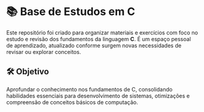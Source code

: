 # 📚 Base de Estudos em C  

Este repositório foi criado para organizar materiais e exercícios com foco no estudo e revisão dos fundamentos da linguagem **C**. É um espaço pessoal de aprendizado, atualizado conforme surgem novas necessidades de revisar ou explorar conceitos.  

## 🛠️ Objetivo  

Aprofundar o conhecimento nos fundamentos de C, consolidando habilidades essenciais para desenvolvimento de sistemas, otimizações e compreensão de conceitos básicos de computação.  

